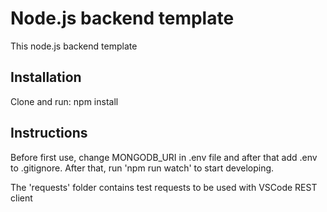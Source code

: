 # Node.js backend template
This node.js backend template 

## Installation
Clone and run:
npm install

## Instructions
Before first use, change MONGODB_URI in .env file and after that add .env to .gitignore. After that, run 'npm run watch' to start developing.

The 'requests' folder contains test requests to be used with VSCode REST client
